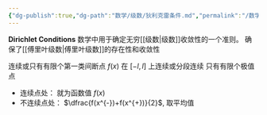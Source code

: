 ```yaml
---
{"dg-publish":true,"dg-path":"数学/级数/狄利克雷条件.md","permalink":"/数学/级数/狄利克雷条件/","dgPassFrontmatter":true,"noteIcon":"","created":"2024-05-21T15:20:28.484+08:00","updated":"2024-08-06T11:58:26.232+08:00"}
---
```


**Dirichlet  Conditions**
数学中用于确定无穷[[级数\|级数]]收敛性的一个准则。
确保了[[傅里叶级数\|傅里叶级数]]的存在性和收敛性

连续或只有有限个第一类间断点
$f(x)$ 在 $[-l,l]$ 上连续或分段连续
只有有限个极值点
- 连续点处： 就为函数值 $f(x)$
- 不连续点处： $\dfrac{f(x^{-})+f(x^{+})}{2}$, 取平均值




